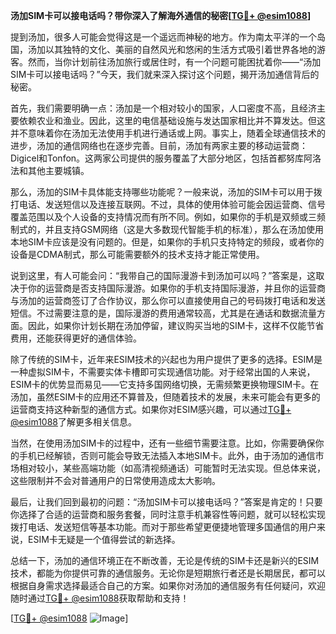 **汤加SIM卡可以接电话吗？带你深入了解海外通信的秘密[[TG💪+ @esim1088](https://t.me/s/esim1088)]**

提到汤加，很多人可能会觉得这是一个遥远而神秘的地方。作为南太平洋的一个岛国，汤加以其独特的文化、美丽的自然风光和悠闲的生活方式吸引着世界各地的游客。然而，当你计划前往汤加旅行或居住时，有一个问题可能困扰着你——“汤加SIM卡可以接电话吗？”今天，我们就来深入探讨这个问题，揭开汤加通信背后的秘密。

首先，我们需要明确一点：汤加是一个相对较小的国家，人口密度不高，且经济主要依赖农业和渔业。因此，这里的电信基础设施与发达国家相比并不算发达。但这并不意味着你在汤加无法使用手机进行通话或上网。事实上，随着全球通信技术的进步，汤加的通信网络也在逐步完善。目前，汤加有两家主要的移动运营商：Digicel和Tonfon。这两家公司提供的服务覆盖了大部分地区，包括首都努库阿洛法和其他主要城镇。

那么，汤加的SIM卡具体能支持哪些功能呢？一般来说，汤加的SIM卡可以用于拨打电话、发送短信以及连接互联网。不过，具体的使用体验可能会因运营商、信号覆盖范围以及个人设备的支持情况而有所不同。例如，如果你的手机是双频或三频制式的，并且支持GSM网络（这是大多数现代智能手机的标准），那么在汤加使用本地SIM卡应该是没有问题的。但是，如果你的手机只支持特定的频段，或者你的设备是CDMA制式，那么可能需要额外的技术支持才能正常使用。

说到这里，有人可能会问：“我带自己的国际漫游卡到汤加可以吗？”答案是，这取决于你的运营商是否支持国际漫游。如果你的手机支持国际漫游，并且你的运营商与汤加的运营商签订了合作协议，那么你可以直接使用自己的号码拨打电话和发送短信。不过需要注意的是，国际漫游的费用通常较高，尤其是在通话和数据流量方面。因此，如果你计划长期在汤加停留，建议购买当地的SIM卡，这样不仅能节省费用，还能获得更好的通信体验。

除了传统的SIM卡，近年来ESIM技术的兴起也为用户提供了更多的选择。ESIM是一种虚拟SIM卡，不需要实体卡槽即可实现通信功能。对于经常出国的人来说，ESIM卡的优势显而易见——它支持多国网络切换，无需频繁更换物理SIM卡。在汤加，虽然ESIM卡的应用还不算普及，但随着技术的发展，未来可能会有更多的运营商支持这种新型的通信方式。如果你对ESIM感兴趣，可以通过[TG💪+ @esim1088](https://t.me/s/esim1088)了解更多相关信息。

当然，在使用汤加SIM卡的过程中，还有一些细节需要注意。比如，你需要确保你的手机已经解锁，否则可能会导致无法插入本地SIM卡。此外，由于汤加的通信市场相对较小，某些高端功能（如高清视频通话）可能暂时无法实现。但总体来说，这些限制并不会对普通用户的日常使用造成太大影响。

最后，让我们回到最初的问题：“汤加SIM卡可以接电话吗？”答案是肯定的！只要你选择了合适的运营商和服务套餐，同时注意手机兼容性等问题，就可以轻松实现拨打电话、发送短信等基本功能。而对于那些希望更便捷地管理多国通信的用户来说，ESIM卡无疑是一个值得尝试的新选择。

总结一下，汤加的通信环境正在不断改善，无论是传统的SIM卡还是新兴的ESIM技术，都能为你提供可靠的通信服务。无论你是短期旅行者还是长期居民，都可以根据自身需求选择最适合自己的方案。如果你对汤加的通信服务有任何疑问，欢迎随时通过[TG💪+ @esim1088](https://t.me/s/esim1088)获取帮助和支持！

[[TG💪+ @esim1088](https://t.me/s/esim1088) ![Image](https://i.postimg.cc/4NQfJmqS/Snipaste-2025-05-13-00-14-12.png)]